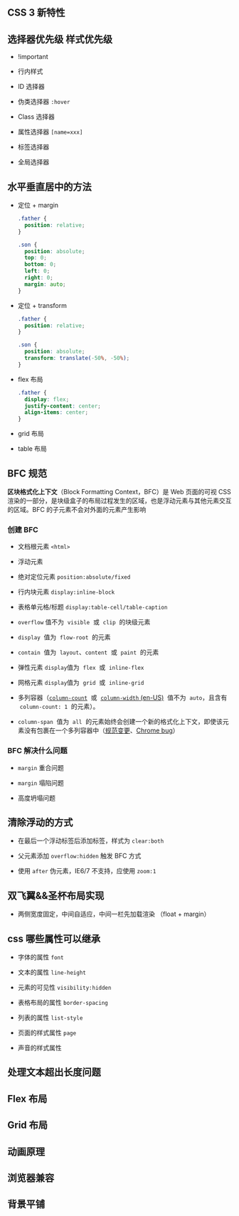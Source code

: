 ## CSS 3 新特性

## 选择器优先级 样式优先级

- !important

- 行内样式

- ID 选择器

- 伪类选择器 `:hover`

- Class 选择器

- 属性选择器 `[name=xxx]`

- 标签选择器

- 全局选择器

## 水平垂直居中的方法

- 定位 + margin
  
  ```css
  .father {
    position: relative;
  }
  
  .son {
    position: absolute;
    top: 0;
    bottom: 0;
    left: 0;
    right: 0;
    margin: auto;
  }
  ```

- 定位 + transform
  
  ```css
  .father {
    position: relative;
  }
  
  .son {
    position: absolute;
    transform: translate(-50%, -50%);
  }
  ```

- flex 布局
  
  ```css
  .father {
    display: flex;
    justify-content: center;
    align-items: center;
  }
  ```

- grid 布局

- table 布局

## BFC 规范

**区块格式化上下文**（Block Formatting Context，BFC）是 Web 页面的可视 CSS 渲染的一部分，是块级盒子的布局过程发生的区域，也是浮动元素与其他元素交互的区域。BFC 的子元素不会对外面的元素产生影响

### 创建 BFC

- 文档根元素 `<html>`

- 浮动元素

- 绝对定位元素 `position:absolute/fixed`

- 行内块元素 `display:inline-block`

- 表格单元格/标题 `display:table-cell/table-caption`

- `overflow` 值不为  `visible`  或  `clip`  的块级元素

- `display`  值为  `flow-root`  的元素

- `contain`  值为  `layout`、`content`  或  `paint`  的元素
* 弹性元素 `display`值为  `flex`  或  `inline-flex`

* 网格元素 `display`值为  `grid`  或  `inline-grid`

* 多列容器（[`column-count`](https://developer.mozilla.org/zh-CN/docs/Web/CSS/column-count)  或  [`column-width` (en-US)](https://developer.mozilla.org/en-US/docs/Web/CSS/column-width "Currently only available in English (US)")  值不为  `auto`，且含有  `column-count: 1`  的元素）。

* `column-span`  值为  `all`  的元素始终会创建一个新的格式化上下文，即使该元素没有包裹在一个多列容器中（[规范变更](https://github.com/w3c/csswg-drafts/commit/a8634b96900279916bd6c505fda88dda71d8ec51)、[Chrome bug](https://bugs.chromium.org/p/chromium/issues/detail?id=709362)）

### BFC 解决什么问题

- `margin` 重合问题

- `margin` 塌陷问题

- 高度坍塌问题

## 清除浮动的方式

- 在最后一个浮动标签后添加标签，样式为 `clear:both`

- 父元素添加 `overflow:hidden` 触发 BFC 方式

- 使用 `after` 伪元素，IE6/7 不支持，应使用 `zoom:1`

## 双飞翼&&圣杯布局实现

- 两侧宽度固定，中间自适应，中间一栏先加载渲染 （float + margin）

## css 哪些属性可以继承

- 字体的属性 `font`

- 文本的属性 `line-height`

- 元素的可见性 `visibility:hidden`

- 表格布局的属性 `border-spacing`

- 列表的属性 `list-style`

- 页面的样式属性 `page`

- 声音的样式属性

## 处理文本超出长度问题

## Flex 布局

## Grid 布局

## 动画原理

## 浏览器兼容

## 背景平铺
